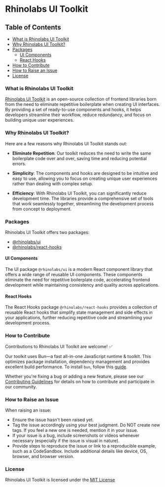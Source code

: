 # Rhinolabs UI Toolkit

## Table of Contents
- [What is Rhinolabs UI Toolkit](#what-is-rhinolabs-ui-toolkit)
- [Why Rhinolabs UI Toolkit?](#why-rhinolabs-ui-toolkit)
- [Packages](#packages)
  - [UI Components](#ui-components)
  - [React Hooks](#react-hooks)
- [How to Contribute](#how-to-contribute)
- [How to Raise an Issue](#how-to-raise-an-issue)
- [License](#license)

### What is Rhinolabs UI Toolkit

[Rhinolabs UI Toolkit](https://github.com/rhinolabs/ui-toolkit) is an open-source collection of frontend libraries born from the need to eliminate repetitive boilerplate when creating UI interfaces. By providing a set of ready-to-use components and hooks, it helps developers streamline their workflow, reduce redundancy, and focus on building unique user experiences.

### Why Rhinolabs UI Toolkit?

Here are a few reasons why Rhinolabs UI Toolkit stands out:

- **Eliminate Repetition**: Our toolkit reduces the need to write the same boilerplate code over and over, saving time and reducing potential errors.

- **Simplicity**: The components and hooks are designed to be intuitive and easy to use, allowing you to focus on creating unique user experiences rather than dealing with complex setup.

- **Efficiency**: With Rhinolabs UI Toolkit, you can significantly reduce development time. The libraries provide a comprehensive set of tools that work seamlessly together, streamlining the development process from concept to deployment.

### Packages

Rhinolabs UI Toolkit offers two packages:

- [@rhinolabs/ui](https://github.com/rhinolabs/ui-toolkit/tree/main/packages/ui)
- [@rhinolabs/react-hooks](https://github.com/rhinolabs/ui-toolkit/tree/main/packages/hooks)

#### UI Components

The UI package `@rhinolabs/ui` is a modern React component library that offers a wide range of reusable UI components. These components eliminate the need for repetitive boilerplate code, accelerating frontend development while maintaining consistency and quality across applications.

#### React Hooks

The React Hooks package `@rhinolabs/react-hooks` provides a collection of reusable React hooks that simplify state management and side effects in your applications, further reducing repetitive code and streamlining your development process.

### How to Contribute

Contributions to Rhinolabs UI Toolkit are welcome! ✅

Our toolkit uses Bun—a fast all-in-one JavaScript runtime & toolkit. This optimizes package installation, dependency management and provides excellent build performance. To install `bun`, follow this [guide](https://bun.sh/docs/installation).

Whether you're fixing a bug or adding a new feature, please see our [Contributing Guidelines](https://github.com/rhinolabs/ui-toolkit/blob/main/CODE_OF_CONDUCT.md) for details on how to contribute and participate in our community.

### How to Raise an Issue

When raising an issue:

- Ensure the issue hasn't been raised yet.
- Tag the issue accordingly using your best judgment. Do NOT create new tags. If you feel a new one is needed, mention it in your issue.
- If your issue is a bug, include screenshots or videos whenever necessary (especially if the issue is visual in nature).
- Provide steps to reproduce the issue or link to a reproducible example, such as a CodeSandbox. Include additional details like device, OS, browser, and browser version.

### License

Rhinolabs UI Toolkit is licensed under the [MIT License](https://github.com/rhinolabs/ui-toolkit/blob/main/LICENSE)
